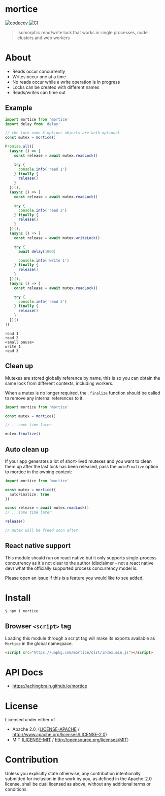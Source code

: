 # mortice

[![codecov](https://img.shields.io/codecov/c/github/achingbrain/mortice.svg?style=flat-square)](https://codecov.io/gh/achingbrain/mortice)
[![CI](https://img.shields.io/github/actions/workflow/status/achingbrain/mortice/js-test-and-release.yml?branch=main\&style=flat-square)](https://github.com/achingbrain/mortice/actions/workflows/js-test-and-release.yml?query=branch%3Amain)

> Isomorphic read/write lock that works in single processes, node clusters and web workers

# About

<!--

!IMPORTANT!

Everything in this README between "# About" and "# Install" is automatically
generated and will be overwritten the next time the doc generator is run.

To make changes to this section, please update the @packageDocumentation section
of src/index.js or src/index.ts

To experiment with formatting, please run "npm run docs" from the root of this
repo and examine the changes made.

-->

- Reads occur concurrently
- Writes occur one at a time
- No reads occur while a write operation is in progress
- Locks can be created with different names
- Reads/writes can time out

## Example

```ts
import mortice from 'mortice'
import delay from 'delay'

// the lock name & options objects are both optional
const mutex = mortice()

Promise.all([
  (async () => {
    const release = await mutex.readLock()

    try {
      console.info('read 1')
    } finally {
      release()
    }
  })(),
  (async () => {
    const release = await mutex.readLock()

    try {
      console.info('read 2')
    } finally {
      release()
    }
  })(),
  (async () => {
    const release = await mutex.writeLock()

    try {
      await delay(1000)

      console.info('write 1')
    } finally {
      release()
    }
  })(),
  (async () => {
    const release = await mutex.readLock()

    try {
      console.info('read 3')
    } finally {
      release()
    }
  })()
])
```

```
read 1
read 2
<small pause>
write 1
read 3
```

## Clean up

Mutexes are stored globally reference by name, this is so you can obtain the
same lock from different contexts, including workers.

When a mutex is no longer required, the `.finalize` function should be called
to remove any internal references to it.

```ts
import mortice from 'mortice'

const mutex = mortice()

// ...some time later

mutex.finalize()
```

## Auto clean up

If your app generates a lot of short-lived mutexes and you want to clean them
up after the last lock has been released, pass the `autoFinalize` option to
mortice in the owning context:

```ts
import mortice from 'mortice'

const mutex = mortice({
  autoFinalize: true
})

const release = await mutex.readLock()
// ...some time later

release()

// mutex will be freed soon after
```

## React native support

This module should run on react native but it only supports single-process
concurrency as it's not clear to the author (disclaimer - not a react native
dev) what the officially supported process concurrency model is.

Please open an issue if this is a feature you would like to see added.

# Install

```console
$ npm i mortice
```

## Browser `<script>` tag

Loading this module through a script tag will make its exports available as `Mortice` in the global namespace.

```html
<script src="https://unpkg.com/mortice/dist/index.min.js"></script>
```

# API Docs

- <https://achingbrain.github.io/mortice>

# License

Licensed under either of

- Apache 2.0, ([LICENSE-APACHE](https://github.com/achingbrain/mortice/LICENSE-APACHE) / <http://www.apache.org/licenses/LICENSE-2.0>)
- MIT ([LICENSE-MIT](https://github.com/achingbrain/mortice/LICENSE-MIT) / <http://opensource.org/licenses/MIT>)

# Contribution

Unless you explicitly state otherwise, any contribution intentionally submitted for inclusion in the work by you, as defined in the Apache-2.0 license, shall be dual licensed as above, without any additional terms or conditions.
